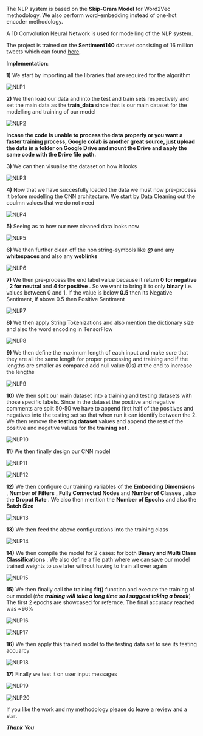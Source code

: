 The NLP system is based on the **Skip-Gram Model** for Word2Vec methodology. We also perform word-embedding instead of one-hot encoder methodology.

A 1D Convolution Neural Network is used for modelling of the NLP system.

The project is trained on the **Sentiment140** dataset consisting of 16 million tweets which can found [here](http://help.sentiment140.com/for-students).

**Implementation**:

**1)** We start by importing all the libraries that are required for the algorithm

![NLP1](https://user-images.githubusercontent.com/34100245/82439466-5a6d6480-9ab8-11ea-9561-8be4a4a4c7ac.PNG)

**2)** We then load our data and into the test and train sets respectively and set the main data as the **train_data** since that is our main dataset for the modelling and training of our model


![NLP2](https://user-images.githubusercontent.com/34100245/82440054-5726a880-9ab9-11ea-9be4-c52d1b887326.PNG)

**Incase the code is unable to process the data properly or you want a faster training process, Google colab is another great source,
just upload the data in a folder on Google Drive and mount the Drive and aaply the same code with the Drive file path.**

**3)** We can then visualise the dataset on how it looks

![NLP3](https://user-images.githubusercontent.com/34100245/82440482-02376200-9aba-11ea-8e72-6fd5e04302e6.PNG)

**4)** Now that we have succesfully loaded the data we must now pre-process it before modelling the CNN architecture. We start by Data Cleaning out the coulmn values that we do not need

![NLP4](https://user-images.githubusercontent.com/34100245/82440843-9b667880-9aba-11ea-951b-fda57bd9da73.PNG)

**5)** Seeing as to how our new cleaned data looks now

![NLP5](https://user-images.githubusercontent.com/34100245/82441820-2300b700-9abc-11ea-92a6-82be86085bd0.PNG)

**6)** We then further clean off the non string-symbols like ***@*** and any **whitespaces** and also any **weblinks**

![NLP6](https://user-images.githubusercontent.com/34100245/82443179-ade2b100-9abe-11ea-8fad-e8de52d06a1f.PNG)

**7)** We then pre-process the end label value because it return **0 for negative** , **2 for neutral** and **4 for positive** . So we want to bring it to only **binary** i.e. values between 0 and 1. If the value is below **0.5** then its Negative Sentiment, if above 0.5 then Positive Sentiment

![NLP7](https://user-images.githubusercontent.com/34100245/82444291-a02e2b00-9ac0-11ea-9479-0d9d1de09768.PNG)

**8)** We then apply String Tokenizations and also mention the dictionary size and also the word encoding in TensorFlow

![NLP8](https://user-images.githubusercontent.com/34100245/82445626-c785f780-9ac2-11ea-9810-479cd5a15421.PNG)

**9)** We then define the maximum length of each input and make sure that they are all the same length for proper processing and training and if the lengths are smaller as compared add null value (0s) at the end to increase the lengths

![NLP9](https://user-images.githubusercontent.com/34100245/82449709-45e59800-9ac9-11ea-9070-37e114298daa.PNG)

**10)** We then split our main dataset into a training and testing datasets with those specific labels. Since in the dataset the positive and negative comments are split 50-50 we have to append first half of the positives and negatives into the testing set so that when run it can identify between the 2. We then remove the **testing dataset** values and append the rest of the positive and negative values for the **training set** .

![NLP10](https://user-images.githubusercontent.com/34100245/82452812-6152a200-9acd-11ea-8da2-07f3a9fc7308.PNG)

**11)** We then finally design our CNN model

![NLP11](https://user-images.githubusercontent.com/34100245/82457629-471bc280-9ad3-11ea-8799-74b5e4ad33d2.PNG)

![NLP12](https://user-images.githubusercontent.com/34100245/82457702-5bf85600-9ad3-11ea-90c3-5643689d32fb.PNG)

**12)** We then configure our training variables of the **Embedding Dimensions** , **Number of Filters** , **Fully Connected Nodes** and 
**Number of Classes** ,  also the **Droput Rate** . We also then mention the **Number of Epochs** and also the **Batch Size**

![NLP13](https://user-images.githubusercontent.com/34100245/82459042-12106f80-9ad5-11ea-9625-9ca4582138f3.PNG)

**13)** We then feed the above configurations into the training class

![NLP14](https://user-images.githubusercontent.com/34100245/82460227-8bf52880-9ad6-11ea-8dc8-f22cf153370e.PNG)

**14)** We then compile the model for 2 cases: for both **Binary and Multi Class Classifications** . We also define a file path where we can save our model trained weights to use later without having to train all over again

![NLP15](https://user-images.githubusercontent.com/34100245/82460674-16d62300-9ad7-11ea-93e2-8893d67a054d.PNG)

**15)** We then finally call the training **fit()** function and execute the training of our model (***the training will take a long time so I suggest taking a break***) The first 2 epochs are showcased for refernce. The final accuracy reached was ~96%

![NLP16](https://user-images.githubusercontent.com/34100245/82461138-b398c080-9ad7-11ea-920f-5a8a125a83bf.PNG)

![NLP17](https://user-images.githubusercontent.com/34100245/82461175-bf848280-9ad7-11ea-9563-c2cdc60ff7b5.PNG)

**16)** We then apply this trained model to the testing data set to see its testing accuarcy 

![NLP18](https://user-images.githubusercontent.com/34100245/82462533-5271ec80-9ad9-11ea-82e5-2f7a6e51fb77.PNG)

**17)** Finally we test it on user input messages

![NLP19](https://user-images.githubusercontent.com/34100245/82463312-4dfa0380-9ada-11ea-8c06-2653096f2529.PNG)

![NLP20](https://user-images.githubusercontent.com/34100245/82463351-5b16f280-9ada-11ea-9d1c-295f95fe62c6.PNG)




If you like the work and my methodology please do leave a review and a star.

***Thank You***





